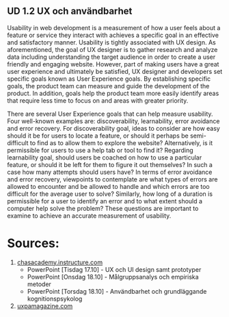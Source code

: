 
## UD 1.2 UX och användbarhet
Usability in web development is a measurement of how a user feels about a feature or service they interact with achieves a specific goal in an effective and satisfactory manner. Usability is tightly associated with UX design. As aforementioned, the goal of UX designer is to gather research and analyze data including understanding the target audience in order to create a user friendly and engaging website. However, part of making users have a great user experience and ultimately be satisfied, UX designer and developers set specific goals known as User Experience goals. By establishing specific goals, the product team can measure and guide the development of the product. In addition, goals help the product team more easily identify areas that require less time to focus on and areas with greater priority. 

There are several User Experience goals that can help measure usability. Four well-known examples are: discoverability, learnability, error avoidance and error recovery. For discoverability goal, ideas to consider are how easy should it be for users to locate a feature, or should it perhaps be semi-difficult to find as to allow them to explore the website? Alternatively, is it permissible for users to use a help tab or tool to find it? Regarding learnability goal, should users be coached on how to use a particular feature, or should it be left for them to figure it out themselves? In such a case how many attempts should users have? In terms of error avoidance and error recovery, viewpoints to contemplate are what types of errors are allowed to encounter and be allowed to handle and which errors are too difficult for the average user to solve? Similarly, how long of a duration is permissible for a user to identify an error and to what extent should a computer help solve the problem? These questions are important to examine to achieve an accurate measurement of usability. 

# **Sources**:  

1. [chasacademy.instructure.com](https://chasacademy.instructure.com/)
    - PowerPoint [Tisdag 17.10] - UX och UI design samt prototyper
    - PowerPoint [Onsdag 18.10] - Målgruppsanalys och empiriska metoder
    - PowerPoint [Torsdag 18.10] - Användbarhet och grundläggande kognitionspsykolog
2. [uxpamagazine.com](https://uxpamagazine.org/taking_aim_ux_goals/)